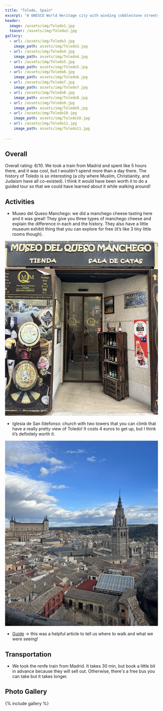 ```yaml
---
title: "Toledo, Spain"
excerpt: "A UNESCO World Heritage city with winding cobblestone streets and lots of history."
header:
  image: /assets/img/Toledo1.jpg
  teaser: /assets/img/Toledo2.jpg
gallery:
  - url: /assets/img/Toledo3.jpg
    image_path: assets/img/Toledo3.jpg
  - url: /assets/img/Toledo4.jpg
    image_path: assets/img/Toledo4.jpg
  - url: /assets/img/Toledo5.jpg
    image_path: assets/img/Toledo5.jpg
  - url: /assets/img/Toledo6.jpg
    image_path: assets/img/Toledo6.jpg
  - url: /assets/img/Toledo7.jpg
    image_path: assets/img/Toledo7.jpg
  - url: /assets/img/Toledo8.jpg
    image_path: assets/img/Toledo8.jpg
  - url: /assets/img/Toledo9.jpg
    image_path: assets/img/Toledo9.jpg
  - url: /assets/img/Toledo10.jpg
    image_path: assets/img/Toledo10.jpg
  - url: /assets/img/Toledo11.jpg
    image_path: assets/img/Toledo11.jpg

---
```


## Overall
Overall rating: 6/10. We took a train from Madrid and spent like 5 hours there, and it was cool, but I wouldn’t spend more than a day there. The history of Toledo is so interesting (a city where Muslim, Christianity, and Judaism have all co-existed). I think it would have been worth it to do a guided tour so that we could have learned about it while walking around! 

## Activities
* Museo del Queso Manchego: we did a manchego cheese tasting here and it was great! They give you three types of manchego cheese and explain the difference in each and the history. They also have a little museum exhibit thing that you can explore for free (it’s like 3 tiny little rooms though).

![Toledo Museo](/assets/img/ToledoQueso.jpg)

* Iglesia de San Ildefonso: church with two towers that you can climb that have a really pretty view of Toledo! It costs 4 euros to get up, but I think it’s definitely worth it. 

![Toledo Tower](/assets/img/ToledoTower.jpg)


* [Guide](https://www.guyontheroad.com/blog/toledo-day-trip) -> this was a helpful article to tell us where to walk and what we were seeing!

## Transportation
* We took the renfe train from Madrid. It takes 30 min, but book a little bit in advance because they will sell out. Otherwise, there's a free bus you can take but it takes longer.


## Photo Gallery
{% include gallery %}
